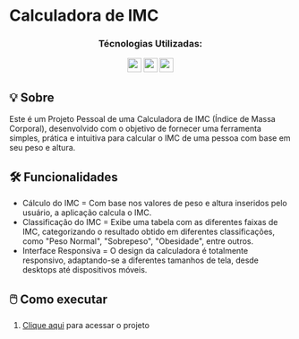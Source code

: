 # Calculadora de IMC 

<div align="center">
  <h3>Técnologias Utilizadas:</h3>
  <img src="https://cdn.jsdelivr.net/gh/devicons/devicon@latest/icons/javascript/javascript-original.svg" width="25" height="25" />
  <img src="https://cdn.jsdelivr.net/gh/devicons/devicon@latest/icons/html5/html5-original.svg" width="25" height="25"" />
  <img src="https://cdn.jsdelivr.net/gh/devicons/devicon@latest/icons/css3/css3-original.svg" width="25" height="25" />
</div>

## 💡 Sobre
Este é um Projeto Pessoal de uma Calculadora de IMC (Índice de Massa Corporal), desenvolvido com o objetivo de fornecer uma ferramenta simples, prática e intuitiva para calcular o IMC de uma pessoa com base em seu peso e altura.

## 🛠️ Funcionalidades
- Cálculo do IMC = Com base nos valores de peso e altura inseridos pelo usuário, a aplicação calcula o IMC.
- Classificação do IMC = Exibe uma tabela com as diferentes faixas de IMC, categorizando o resultado obtido em diferentes classificações, como "Peso Normal", "Sobrepeso", "Obesidade", entre outros.
- Interface Responsiva = O design da calculadora é totalmente responsivo, adaptando-se a diferentes tamanhos de tela, desde desktops até dispositivos móveis.

## 🖱️ Como executar
1. [Clique aqui](https://rafaelmainieri.github.io/calculadora-imc/) para acessar o projeto

